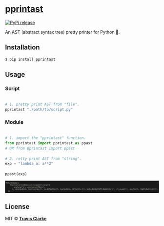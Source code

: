 # [pprintast](https://pypi.org/project/pprintast/)

[![PyPi release](https://img.shields.io/pypi/v/pprintast.svg)](https://pypi.org/project/pprintast/)

An AST (abstract syntax tree) pretty printer for Python 🐍.

## Installation

```bash
$ pip install pprintast
```

## Usage

### Script

```python

# 1. pretty print AST from "file".
pprintast "./path/to/script.py"

```

### Module

```python

# 1. import the "pprintast" function.
from pprintast import pprintast as ppast 
# OR from pprintast import ppast

# 2. retty print AST from "string".
exp = "lambda a: a**2"

ppast(exp)

```

![stdout](https://raw.githubusercontent.com/clarketm/pprintast/master/pprintast.png)

## License

MIT &copy; [**Travis Clarke**](https://blog.travismclarke.com/)
